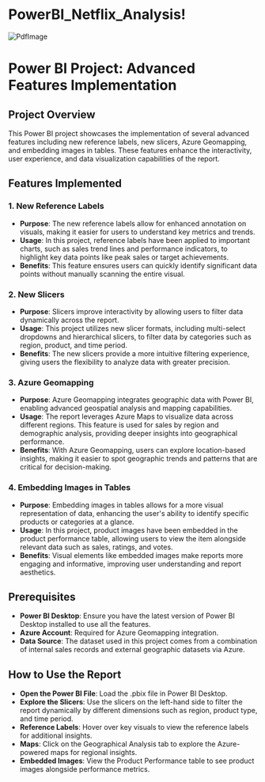 # PowerBI_Netflix_Analysis!

![PdfImage](https://github.com/user-attachments/assets/5a57a538-07c9-4558-927d-64c197acb0ad)

# Power BI Project: Advanced Features Implementation
## Project Overview
This Power BI project showcases the implementation of several advanced features including new reference labels, new slicers, Azure Geomapping, and embedding images in tables. These features enhance the interactivity, user experience, and data visualization capabilities of the report.

## Features Implemented

### 1. New Reference Labels

- **Purpose**: The new reference labels allow for enhanced annotation on visuals, making it easier for users to understand key metrics and trends.
- **Usage**: In this project, reference labels have been applied to important charts, such as sales trend lines and performance indicators, to highlight key data points like peak sales or target achievements.
- **Benefits**: This feature ensures users can quickly identify significant data points without manually scanning the entire visual.

### 2. New Slicers
- **Purpose**: Slicers improve interactivity by allowing users to filter data dynamically across the report.
- **Usage**: This project utilizes new slicer formats, including multi-select dropdowns and hierarchical slicers, to filter data by categories such as region, product, and time period.
- **Benefits**: The new slicers provide a more intuitive filtering experience, giving users the flexibility to analyze data with greater precision.
### 3. Azure Geomapping
- **Purpose**: Azure Geomapping integrates geographic data with Power BI, enabling advanced geospatial analysis and mapping capabilities.
- **Usage**: The report leverages Azure Maps to visualize data across different regions. This feature is used for sales by region and demographic analysis, providing deeper insights into geographical performance.
- **Benefits**: With Azure Geomapping, users can explore location-based insights, making it easier to spot geographic trends and patterns that are critical for decision-making.
### 4. Embedding Images in Tables
- **Purpose**: Embedding images in tables allows for a more visual representation of data, enhancing the user's ability to identify specific products or categories at a glance.
- **Usage**: In this project, product images have been embedded in the product performance table, allowing users to view the item alongside relevant data such as sales, ratings, and votes.
- **Benefits**: Visual elements like embedded images make reports more engaging and informative, improving user understanding and report aesthetics.

## Prerequisites
- **Power BI Desktop**: Ensure you have the latest version of Power BI Desktop installed to use all the features.
- **Azure Account**: Required for Azure Geomapping integration.
- **Data Source**: The dataset used in this project comes from a combination of internal sales records and external geographic datasets via Azure.
## How to Use the Report
- **Open the Power BI File**: Load the .pbix file in Power BI Desktop.
- **Explore the Slicers**: Use the slicers on the left-hand side to filter the report dynamically by different dimensions such as region, product type, and time period.
- **Reference Labels**: Hover over key visuals to view the reference labels for additional insights.
- **Maps**: Click on the Geographical Analysis tab to explore the Azure-powered maps for regional insights.
- **Embedded Images**: View the Product Performance table to see product images alongside performance metrics.
